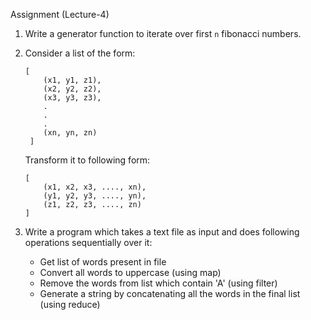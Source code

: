 Assignment (Lecture-4)

1. Write a generator function to iterate over first `n` fibonacci numbers.

2. Consider a list of the form:
	```
	[
		(x1, y1, z1),
	 	(x2, y2, z2),
	 	(x3, y3, z3),
	 	.
	 	.
	 	.
	 	(xn, yn, zn)
	 ]
	```
	Transform it to following form:
	```
	[
		(x1, x2, x3, ...., xn),
		(y1, y2, y3, ...., yn),
		(z1, z2, z3, ...., zn)
	]
	```

3. Write a program which takes a text file as input and does following operations sequentially over it:
	- Get list of words present in file
	- Convert all words to uppercase (using map)
	- Remove the words from list which contain 'A' (using filter)
	- Generate a string by concatenating all the words in the final list (using reduce)
